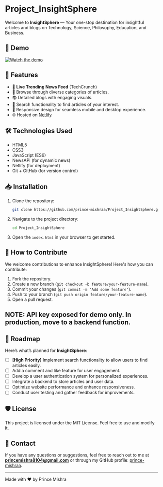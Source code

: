 # Project_InsightSphere

Welcome to **InsightSphere** — Your one-stop destination for insightful articles and blogs on Technology, Science, Philosophy, Education, and Business.

## 🎥 Demo

[![Watch the demo](https://img.youtube.com/vi/GpK4uCfmCLg/maxresdefault.jpg)](https://youtu.be/GpK4uCfmCLg)

## 🚀 Features

- 🛜 **Live Trending News Feed** (TechCrunch)
- 📰 Browse through diverse categories of articles.
- 📚 Detailed blogs with engaging visuals.
- 🔎 Search functionality to find articles of your interest.
- 📱 Responsive design for seamless mobile and desktop experience.
- 🌐 Hosted on [Netlify](https://melodious-gecko-815468.netlify.app/)

## 🛠️ Technologies Used

- HTML5
- CSS3
- JavaScript (ES6)
- NewsAPI (for dynamic news)
- Netlify (for deployment)
- Git + GitHub (for version control)

## 📥 Installation

1. Clone the repository:
    ```bash
    git clone https://github.com/prince-mishraa/Project_InsightSphere.git
    ```
2. Navigate to the project directory:
    ```bash
    cd Project_InsightSphere
    ```
3. Open the `index.html` in your browser to get started.

## 📝 How to Contribute

We welcome contributions to enhance InsightSphere! Here's how you can contribute:

1. Fork the repository.
2. Create a new branch (`git checkout -b feature/your-feature-name`).
3. Commit your changes (`git commit -m 'Add some feature'`).
4. Push to your branch (`git push origin feature/your-feature-name`).
5. Open a pull request.

 ## NOTE: API key exposed for demo only. In production, move to a backend function.

## 🚧 Roadmap

Here’s what’s planned for **InsightSphere**:

- [ ] **[High Priority]** Implement search functionality to allow users to find articles easily.
- [ ] Add a comment and like feature for user engagement.
- [ ] Develop a user authentication system for personalized experiences.
- [ ] Integrate a backend to store articles and user data.
- [ ] Optimize website performance and enhance responsiveness.
- [ ] Conduct user testing and gather feedback for improvements.

## 🛡️ License

This project is licensed under the MIT License. Feel free to use and modify it.

## 📧 Contact

If you have any questions or suggestions, feel free to reach out to me at **princemishra8104@gmail.com** or through my GitHub profile: [prince-mishraa](https://github.com/prince-mishraa).

---

Made with ❤️ by Prince Mishra


